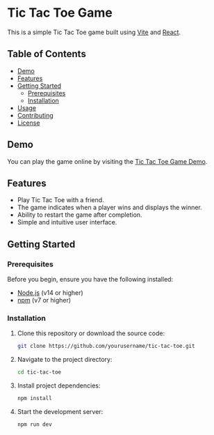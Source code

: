 # Tic Tac Toe Game

This is a simple Tic Tac Toe game built using [Vite](https://vitejs.dev/) and [React](https://reactjs.org/).

## Table of Contents

- [Demo](#demo)
- [Features](#features)
- [Getting Started](#getting-started)
  - [Prerequisites](#prerequisites)
  - [Installation](#installation)
- [Usage](#usage)
- [Contributing](#contributing)
- [License](#license)

## Demo

You can play the game online by visiting the [Tic Tac Toe Game Demo](https://tic-tac-toe-lovat-nine.vercel.app/).

## Features

- Play Tic Tac Toe with a friend.
- The game indicates when a player wins and displays the winner.
- Ability to restart the game after completion.
- Simple and intuitive user interface.

## Getting Started

### Prerequisites

Before you begin, ensure you have the following installed:

- [Node.js](https://nodejs.org/) (v14 or higher)
- [npm](https://www.npmjs.com/) (v7 or higher)

### Installation

1. Clone this repository or download the source code:

   ```bash
   git clone https://github.com/yourusername/tic-tac-toe.git
   ```
2. Navigate to the project directory:

   ```bash
   cd tic-tac-toe
   ```

3. Install project dependencies:

   ```bash
   npm install
   ```
4. Start the development server:

   ```bash
   npm run dev
   ```

